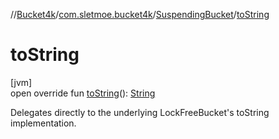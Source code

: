 //[Bucket4k](../../../index.md)/[com.sletmoe.bucket4k](../index.md)/[SuspendingBucket](index.md)/[toString](to-string.md)

# toString

[jvm]\
open override fun [toString](to-string.md)(): [String](https://kotlinlang.org/api/latest/jvm/stdlib/kotlin/-string/index.html)

Delegates directly to the underlying LockFreeBucket's toString implementation.
